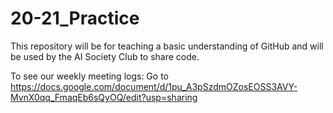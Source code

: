 # 20-21_Practice
This repository will be for teaching a basic understanding of GitHub and will be used by the AI Society Club to share code.  

To see our weekly meeting logs: Go to https://docs.google.com/document/d/1pu_A3pSzdmOZosEOSS3AVY-MvnX0qq_FmaqEb6sQyOQ/edit?usp=sharing
